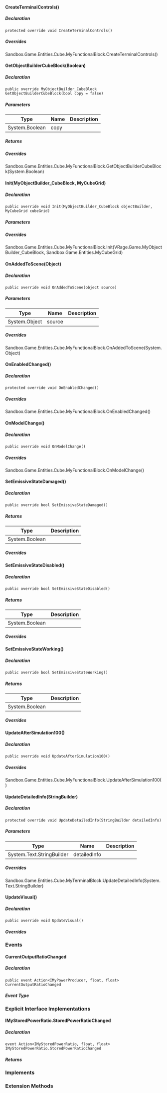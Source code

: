 #### [](#Sandbox_Game_Entities_MyBatteryBlock_CreateTerminalControls)CreateTerminalControls()

##### Declaration

```
protected override void CreateTerminalControls()
```

##### Overrides

Sandbox.Game.Entities.Cube.MyFunctionalBlock.CreateTerminalControls()

#### [](#Sandbox_Game_Entities_MyBatteryBlock_GetObjectBuilderCubeBlock_System_Boolean_)GetObjectBuilderCubeBlock(Boolean)

##### Declaration

```
public override MyObjectBuilder_CubeBlock GetObjectBuilderCubeBlock(bool copy = false)
```

##### Parameters

| Type | Name | Description |
| --- | --- | --- |
| System.Boolean | copy |     |

##### Returns

##### Overrides

Sandbox.Game.Entities.Cube.MyFunctionalBlock.GetObjectBuilderCubeBlock(System.Boolean)

#### [](#Sandbox_Game_Entities_MyBatteryBlock_Init_VRage_Game_MyObjectBuilder_CubeBlock_Sandbox_Game_Entities_MyCubeGrid_)Init(MyObjectBuilder\_CubeBlock, MyCubeGrid)

##### Declaration

```
public override void Init(MyObjectBuilder_CubeBlock objectBuilder, MyCubeGrid cubeGrid)
```

##### Parameters

##### Overrides

Sandbox.Game.Entities.Cube.MyFunctionalBlock.Init(VRage.Game.MyObjectBuilder\_CubeBlock, Sandbox.Game.Entities.MyCubeGrid)

#### [](#Sandbox_Game_Entities_MyBatteryBlock_OnAddedToScene_System_Object_)OnAddedToScene(Object)

##### Declaration

```
public override void OnAddedToScene(object source)
```

##### Parameters

| Type | Name | Description |
| --- | --- | --- |
| System.Object | source |     |

##### Overrides

Sandbox.Game.Entities.Cube.MyFunctionalBlock.OnAddedToScene(System.Object)

#### [](#Sandbox_Game_Entities_MyBatteryBlock_OnEnabledChanged)OnEnabledChanged()

##### Declaration

```
protected override void OnEnabledChanged()
```

##### Overrides

Sandbox.Game.Entities.Cube.MyFunctionalBlock.OnEnabledChanged()

#### [](#Sandbox_Game_Entities_MyBatteryBlock_OnModelChange)OnModelChange()

##### Declaration

```
public override void OnModelChange()
```

##### Overrides

Sandbox.Game.Entities.Cube.MyFunctionalBlock.OnModelChange()

#### [](#Sandbox_Game_Entities_MyBatteryBlock_SetEmissiveStateDamaged)SetEmissiveStateDamaged()

##### Declaration

```
public override bool SetEmissiveStateDamaged()
```

##### Returns

| Type | Description |
| --- | --- |
| System.Boolean |     |

##### Overrides

#### [](#Sandbox_Game_Entities_MyBatteryBlock_SetEmissiveStateDisabled)SetEmissiveStateDisabled()

##### Declaration

```
public override bool SetEmissiveStateDisabled()
```

##### Returns

| Type | Description |
| --- | --- |
| System.Boolean |     |

##### Overrides

#### [](#Sandbox_Game_Entities_MyBatteryBlock_SetEmissiveStateWorking)SetEmissiveStateWorking()

##### Declaration

```
public override bool SetEmissiveStateWorking()
```

##### Returns

| Type | Description |
| --- | --- |
| System.Boolean |     |

##### Overrides

#### [](#Sandbox_Game_Entities_MyBatteryBlock_UpdateAfterSimulation100)UpdateAfterSimulation100()

##### Declaration

```
public override void UpdateAfterSimulation100()
```

##### Overrides

Sandbox.Game.Entities.Cube.MyFunctionalBlock.UpdateAfterSimulation100()

#### [](#Sandbox_Game_Entities_MyBatteryBlock_UpdateDetailedInfo_System_Text_StringBuilder_)UpdateDetailedInfo(StringBuilder)

##### Declaration

```
protected override void UpdateDetailedInfo(StringBuilder detailedInfo)
```

##### Parameters

| Type | Name | Description |
| --- | --- | --- |
| System.Text.StringBuilder | detailedInfo |     |

##### Overrides

Sandbox.Game.Entities.Cube.MyTerminalBlock.UpdateDetailedInfo(System.Text.StringBuilder)

#### [](#Sandbox_Game_Entities_MyBatteryBlock_UpdateVisual)UpdateVisual()

##### Declaration

```
public override void UpdateVisual()
```

##### Overrides

### [](#events)Events

#### [](#Sandbox_Game_Entities_MyBatteryBlock_CurrentOutputRatioChanged)CurrentOutputRatioChanged

##### Declaration

```
public event Action<IMyPowerProducer, float, float> CurrentOutputRatioChanged
```

##### Event Type

### [](#eii)Explicit Interface Implementations

#### [](#Sandbox_Game_Entities_MyBatteryBlock_Sandbox_ModAPI_IMyStoredPowerRatio_StoredPowerRatioChanged)IMyStoredPowerRatio.StoredPowerRatioChanged

##### Declaration

```
event Action<IMyStoredPowerRatio, float, float> IMyStoredPowerRatio.StoredPowerRatioChanged
```

##### Returns

### [](#implements)Implements

### [](#extensionmethods)Extension Methods